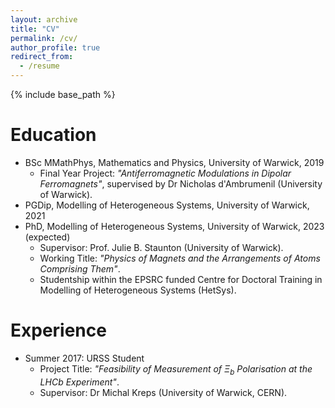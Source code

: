 ```yaml
---
layout: archive
title: "CV"
permalink: /cv/
author_profile: true
redirect_from:
  - /resume
---
```


{% include base_path %}

Education
======
* BSc MMathPhys, Mathematics and Physics, University of Warwick, 2019
  * Final Year Project: <i>"Antiferromagnetic Modulations in Dipolar Ferromagnets"</i>, supervised by Dr Nicholas d'Ambrumenil (University of Warwick).
* PGDip, Modelling of Heterogeneous Systems, University of Warwick, 2021
* PhD, Modelling of Heterogeneous Systems, University of Warwick, 2023 (expected)
  * Supervisor: Prof. Julie B. Staunton (University of Warwick).
  * Working Title: <i>"Physics of Magnets and the Arrangements of Atoms Comprising Them"</i>.
  * Studentship within the EPSRC funded Centre for Doctoral Training in Modelling of Heterogeneous Systems (HetSys).

Experience
======
* Summer 2017: URSS Student
  * Project Title: <i>"Feasibility of Measurement of $\Xi_b$ Polarisation at the LHCb Experiment"</i>.
  * Supervisor: Dr Michal Kreps (University of Warwick, CERN).
  
